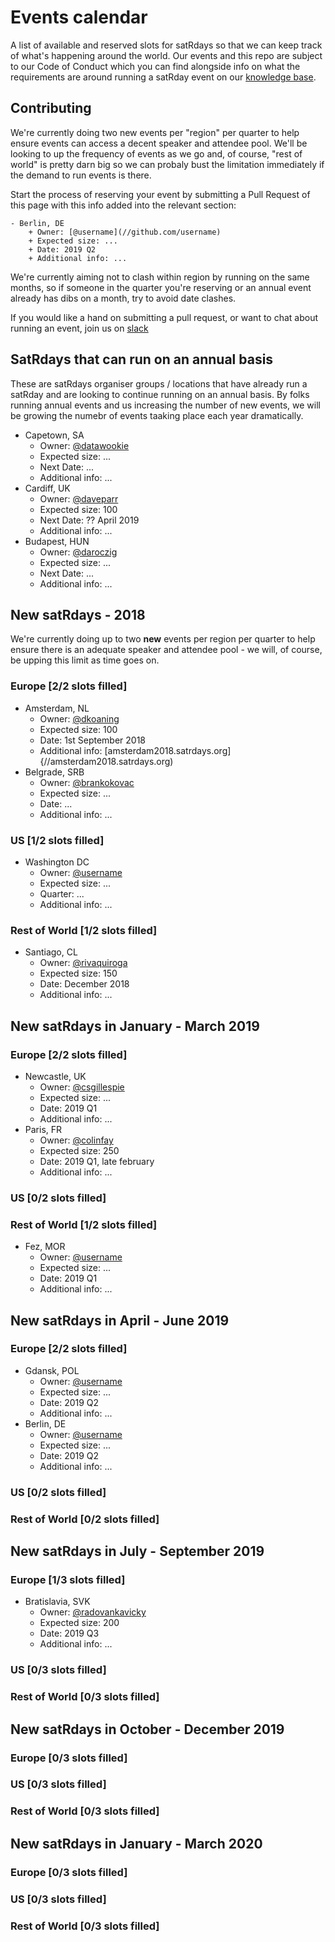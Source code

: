 # Events calendar
A list of available and reserved slots for satRdays so that we can keep track of what's happening around the world. Our events and this repo are subject to our Code of Conduct which you can find alongside info on what the requirements are around running a satRday event on our [knowledge base](//knowledgebase.satrdays.org).

## Contributing
We're currently doing two new events per "region" per quarter to help ensure events can access a decent speaker and attendee pool. We'll be looking to up the frequency of events as we go and, of course, "rest of world" is pretty darn big so we can probaly bust the limitation immediately if the demand to run events is there. 

Start the process of reserving your event by submitting a Pull Request of this page with this info added into the relevant section:

```
- Berlin, DE
    + Owner: [@username](//github.com/username)
    + Expected size: ...
    + Date: 2019 Q2
    + Additional info: ...
```

We're currently aiming not to clash within region by running on the same months, so if someone in the quarter you're reserving or an annual event already has dibs on a month, try to avoid date clashes.

If you would like a hand on submitting a pull request, or want to chat about running an event, join us on [slack](https://join.slack.com/t/rusergroups/shared_invite/enQtMjEyNDA3MzcyMjczLTE3NWEzNjQ3MjZiMWM0OGE2ZWFiZDliNTY4NTJjYWY1NGNjMmNlNDUzNzkzOTZmMDBjYjRiZjFhNjk4MDY0ZGY)

## SatRdays that can run on an annual basis
These are satRdays organiser groups / locations that have already run a satRday and are looking to continue running on an annual basis. By folks running annual events and us increasing the number of new events, we will be growing the numebr of events taaking place each year dramatically.

- Capetown, SA
    + Owner: [@datawookie](//github.com/datawookie)
    + Expected size: ...
    + Next Date: ...
    + Additional info: ...
- Cardiff, UK 
    + Owner: [@daveparr](//github.com/daveparr)
    + Expected size: 100
    + Next Date: ?? April 2019
    + Additional info: ...
- Budapest, HUN
    + Owner: [@daroczig](//github.com/daroczig)
    + Expected size: ...
    + Next Date: ...
    + Additional info: ...
    
## New satRdays - 2018
We're currently doing up to two **new** events per region per quarter to help ensure there is an adequate speaker and attendee pool - we will, of course, be upping this limit as time goes on.

### Europe [2/2 slots filled]
- Amsterdam, NL
    + Owner: [@dkoaning](//github.com/koaning)
    + Expected size: 100
    + Date: 1st September 2018
    + Additional info: [amsterdam2018.satrdays.org]{//amsterdam2018.satrdays.org)
- Belgrade, SRB
    + Owner: [@brankokovac](//github.com/brankokovac)
    + Expected size: ...
    + Date: ...
    + Additional info: ...
    
### US [1/2 slots filled]
- Washington DC
    + Owner: [@username](//github.com/username)
    + Expected size: ...
    + Quarter: ...
    + Additional info: ...
    
### Rest of World [1/2 slots filled]
- Santiago, CL
    + Owner: [@rivaquiroga](//github.com/rivaquiroga)
    + Expected size: 150
    + Date: December 2018
    + Additional info: ...

## New satRdays in January - March 2019
### Europe [2/2 slots filled]
- Newcastle, UK
    + Owner: [@csgillespie](//github.com/csgillespie)
    + Expected size: ...
    + Date: 2019 Q1
    + Additional info: ...
- Paris, FR
    + Owner: [@colinfay](//github.com/colinfay)
    + Expected size: 250
    + Date: 2019 Q1, late february
    + Additional info: ...
    
### US [0/2 slots filled]

### Rest of World [1/2 slots filled]
- Fez, MOR
    + Owner: [@username](//github.com/username)
    + Expected size: ...
    + Date: 2019 Q1
    + Additional info: ...

## New satRdays in April - June 2019 
### Europe [2/2 slots filled]
- Gdansk, POL
    + Owner: [@username](//github.com/username)
    + Expected size: ...
    + Date: 2019 Q2
    + Additional info: ...
- Berlin, DE
    + Owner: [@username](//github.com/username)
    + Expected size: ...
    + Date: 2019 Q2
    + Additional info: ...
    
### US [0/2 slots filled]
### Rest of World [0/2 slots filled]

## New satRdays in July - September 2019 
### Europe [1/3 slots filled]
- Bratislavia, SVK
    + Owner: [@radovankavicky](//github.com/radovankavicky)
    + Expected size: 200
    + Date: 2019 Q3
    + Additional info: ...

### US [0/3 slots filled]
### Rest of World [0/3 slots filled]

## New satRdays in October - December 2019
### Europe [0/3 slots filled]
### US [0/3 slots filled]
### Rest of World [0/3 slots filled]


## New satRdays in January - March 2020
### Europe [0/3 slots filled]
### US [0/3 slots filled]
### Rest of World [0/3 slots filled]
